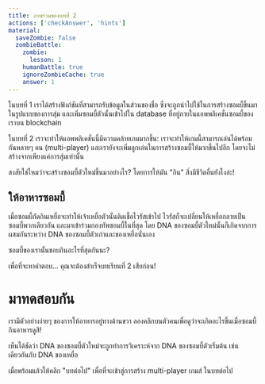```yaml
---
title: ภาพรวมของบทที่ 2
actions: ['checkAnswer', 'hints']
material:
  saveZombie: false
  zombieBattle:
    zombie:
      lesson: 1
    humanBattle: true
    ignoreZombieCache: true
    answer: 1
---
```


ในบทที่ 1 เราได้สร้างฟังก์ชันที่สามารถรับข้อมูลในส่วนของชื่อ ซึ่งจะถูกนำไปใช้ในการสร้างซอมบี้ขึ้นมาในรูปแบบของการสุ่ม และเพิ่มซอมบี้ตัวนั้นเข้าไปใน database ที่อยู่ภายในแอพพลิเคชั่นซอมบี้ของเราบน blockchain

ในบทที่ 2 เราจะทำให้แอพพลิเคชั่นนี้มีความคล้ายเกมมากขึ้น: เราจะทำให้เกมนี้สามารถเล่นได้พร้อมกันหลายๆ คน (multi-player) และเรายังจะเพิ่มลูกเล่นในการสร้างซอมบี้ให้มากขึ้นไปอีก โดยจะไม่สร้างจากเพียงแค่การสุ่มเท่านั้น 

สงสัยใช่ไหมว่าจะสร้างซอมบี้ตัวใหม่ขึ้นมาอย่างไร? โดยการให้มัน "กิน" สิ่งมีชีวิตอื่นยังไงล่ะ!

## ให้อาหารซอมบี้

เมื่อซอมบี้กัดกินเหยื่อจะทำให้เจ้าเหยื่อตัวนั้นติดเชื้อไวรัสเข้าไป ไวรัสก็จะเปลี่ยนให้เหยื่อกลายเป็นซอมบี้พวกเดียวกัน และมาเข้าร่วมกองทัพซอมบี้ในที่สุด โดย DNA ของซอมบี้ตัวใหม่นั้นก็เกิดจากการผสมกันระหว่าง DNA ของซอมบี้ตัวเก่าและของเหยื่อนั่นเอง

ซอมบี้ของเรานั้นชอบกินอะไรที่สุดกันนะ?

เพื่อที่จะหาคำตอบ... คุณจะต้องสำเร็จบทเรียนที่ 2 เสียก่อน!

# มาทดสอบกัน

เรามีตัวอย่างง่ายๆ ของการให้อาหารอยู่ทางด้านขวา ลองคลิกบนตัวคนเพื่อดูว่าจะเกิดอะไรขึ้นเมื่อซอมบี้กินอาหารดูสิ!

เห็นได้ชัดว่า DNA ของซอมบี้ตัวใหม่จะถูกทำการวิเคราะห์จาก DNA ของซอมบี้ตัวเริ่มต้น เช่นเดียวกันกับ DNA ของเหยื่อ

เมื่อพร้อมแล้วให้คลิก "บทต่อไป" เพื่อที่จะเข้าสู่การสร้าง multi-player เกมส์ ในบทต่อไป
